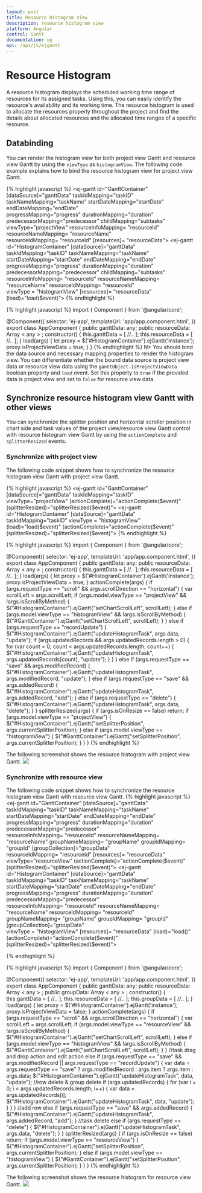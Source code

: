 ```yaml
---
layout: post
title: Resource Histogram View
description: resource histogram view
platform: Angular
control: Gantt
documentation: ug
api: /api/js/ejgantt
---
```


# Resource Histogram

A resource histogram displays the scheduled working time range of resources for its assigned tasks. Using this, you can easily identify the resource's availability and its working time. The resource histogram is used to allocate the resources properly throughout the project and find the details about allocated resources and the allocated time ranges of a specific resource.

## Databinding
You can render the histogram view for both project view Gantt and resource view Gantt by using the `viewType` as `histogramView`. 
The following code example explains how to bind the resource histogram view for project view Gantt.

{% highlight javascript %}
<ej-gantt id="GanttContainer" [dataSource]="ganttData" taskIdMapping="taskID" 
          taskNameMapping="taskName"
          startDateMapping="startDate" 
          endDateMapping="endDate"  
          progressMapping="progress" 
          durationMapping="duration"
          predecessorMapping="predecessor"
          childMapping="subtasks" 
          viewType="projectView"
          resourceInfoMapping= "resourceId"
          resourceNameMapping= "resourceName"				
          resourceIdMapping= "resourceId"
          [resources]= "resourceData">
</ej-gantt>
<ej-gantt id="HistogramContainer" [dataSource]="ganttData" taskIdMapping="taskID" 
          taskNameMapping="taskName"
          startDateMapping="startDate" 
          endDateMapping="endDate" 
          progressMapping="progress" 
          durationMapping="duration" 
          predecessorMapping="predecessor"
          childMapping="subtasks" 
          resourceInfoMapping= "resourceId"
          resourceNameMapping= "resourceName"
          resourceIdMapping= "resourceId"				
          viewType = "histogramView"
          [resources]= "resourceData" (load)="load($event)">
</ej-gantt>
{% endhighlight %}

{% highlight javascript %}
import {
    Component
} from '@angular/core';

@Component({
    selector: 'ej-app',
    templateUrl: 'app/app.component.html',
})
export class AppComponent {
    public ganttData: any;
    public resourceData: Array < any > ;
    constructor() {
        this.ganttData = [
            //..
        ];
        this.resourceData = [
            //..
        ];
    }
    load(args) {
        let proxy = $('#HistogramContainer').ejGantt('instance');
        proxy.isProjectViewData = true;
    }
}
{% endhighlight %}
N> You should bind the data source and necessary mapping properties to render the histogram view. You can differentiate whether the bound data source is project view data or resource view data using the `ganttObject.isProjectViewData` boolean property and `load` event. Set this property to `true` if the provided data is project view and set to `false` for resource view data.

## Synchronize resource histogram view Gantt with other views

You can synchronize the splitter position and horizontal scroller position in chart side and task values of the project view/resource view Gantt control with resource histogram view Gantt by using the `actionComplete` and `splitterResized` events.

### Synchronize with project view

The following code snippet shows how to synchronize the resource histogram view Gantt with project view Gantt.

{% highlight javascript %}
<ej-gantt id="GanttContainer" [dataSource]="ganttData" taskIdMapping="taskID" 
          viewType="projectView"
          (actionComplete)="actionComplete($event)"
          (splitterResized)="splitterResized($event)">
</ej-gantt>
<ej-gantt id="HistogramContainer" [dataSource]="ganttData" taskIdMapping="taskID" 
          viewType = "histogramView"
          (load)="load($event)"
          (actionComplete)="actionComplete($event)"
          (splitterResized)="splitterResized($event)">
</ej-gantt>
{% endhighlight %}

{% highlight javascript %}
import {
    Component
} from '@angular/core';

@Component({
    selector: 'ej-app',
    templateUrl: 'app/app.component.html',
})
export class AppComponent {
    public ganttData: any;
    public resourceData: Array < any > ;
    constructor() {
        this.ganttData = [
            //..
        ];
        this.resourceData = [
            //..
        ];
    }
    load(args) {
        let proxy = $('#HistogramContainer').ejGantt('instance');
        proxy.isProjectViewData = true;
    }
    actionComplete(args) {
        if (args.requestType == "scroll" && args.scrollDirection == "horizontal") {
            var scrollLeft = args.scrollLeft;
            if (args.model.viewType == "projectView" && !args.isScrollByMethod) {
                $("#HistogramContainer").ejGantt("setChartScrollLeft", scrollLeft);
            } else if (args.model.viewType == "histogramView" && !args.isScrollByMethod) {
                $("#GanttContainer").ejGantt("setChartScrollLeft", scrollLeft);
            }
        } else if (args.requestType == "recordUpdate") {
            $("#HistogramContainer").ejGantt("updateHistogramTask", args.data, "update");
            if (args.updatedRecords && args.updatedRecords.length > 0) {
                for (var count = 0; count < args.updatedRecords.length; count++) {
                    $("#HistogramContainer").ejGantt("updateHistogramTask", args.updatedRecords[count], "update");
                }
            }
        } else if (args.requestType == "save" && args.modifiedRecord) {
            $("#HistogramContainer").ejGantt("updateHistogramTask", args.modifiedRecord, "update");
        } else if (args.requestType == "save" && args.addedRecord) {
            $("#HistogramContainer").ejGantt("updateHistogramTask", args.addedRecord, "add");
        } else if (args.requestType == "delete") {
            $("#HistogramContainer").ejGantt("updateHistogramTask", args.data, "delete");
        }
    }
    splitterResized(args) {
        if (args.isOnResize == false) return;
        if (args.model.viewType == "projectView") {
            $("#HistogramContainer").ejGantt("setSplitterPosition", args.currentSplitterPosition);
        } else if (args.model.viewType == "histogramView") {
            $("#GanttContainer").ejGantt("setSplitterPosition", args.currentSplitterPosition);
        }
    }
}
{% endhighlight %}

The following screenshot shows the resource histogram with project view Gantt.
![](HistogramView_images/HistogramView_1.png)

### Synchronize with resource view
The following code snippet shows how to synchronize the resource histogram view Gantt with resource view Gantt.
{% highlight javascript %}
<ej-gantt id="GanttContainer" [dataSource]="ganttData" taskIdMapping="taskID" 
          taskNameMapping="taskName"
          startDateMapping="startDate" 
          endDateMapping="endDate" 
          progressMapping="progress" 
          durationMapping="duration" 
          predecessorMapping="predecessor"            
          resourceInfoMapping= "resourceId"
          resourceNameMapping= "resourceName" 
          groupNameMapping= "groupName"
          groupIdMapping= "groupId"
          [groupCollection]="groupData"				
          resourceIdMapping= "resourceId"
          [resources]= "resourceData"      
          viewType="resourceView"
          (actionComplete)="actionComplete($event)"
          (splitterResized)="splitterResized($event)">
</ej-gantt>
<ej-gantt id="HistogramContainer" [dataSource]="ganttData" taskIdMapping="taskID" 
          taskNameMapping="taskName"
          startDateMapping="startDate" 
          endDateMapping="endDate" 
          progressMapping="progress" 
          durationMapping="duration" 
          predecessorMapping="predecessor"            
          resourceInfoMapping= "resourceId"
          resourceNameMapping= "resourceName"
          resourceIdMapping= "resourceId"				
          groupNameMapping= "groupName"
          groupIdMapping= "groupId"
          [groupCollection]="groupData" 				
          viewType = "histogramView"
          [resources]= "resourceData" (load)="load()"
          (actionComplete)="actionComplete($event)"
          (splitterResized)="splitterResized($event)">
</ej-gantt>

{% endhighlight %}

{% highlight javascript %}
import {
    Component
} from '@angular/core';

@Component({
    selector: 'ej-app',
    templateUrl: 'app/app.component.html',
})
export class AppComponent {
    public ganttData: any;
    public resourceData: Array < any > ;
    public groupData: Array < any > ;
    constructor() {
        this.ganttData = [
            //..
        ];
        this.resourceData = [
            //..
        ];
        this.groupData = [
            //..
        ];
    }
    load(args) {
        let proxy = $('#HistogramContainer').ejGantt('instance');
        proxy.isProjectViewData = false;
    }
    actionComplete(args) {
        if (args.requestType == "scroll" && args.scrollDirection == "horizontal") {
            var scrollLeft = args.scrollLeft;
            if (args.model.viewType == "resourceView" && !args.isScrollByMethod) {
                $("#HistogramContainer").ejGantt("setChartScrollLeft", scrollLeft);
            } else if (args.model.viewType == "histogramView" && !args.isScrollByMethod) {
                $("#GanttContainer").ejGantt("setChartScrollLeft", scrollLeft);
            }
        }
        //task drag and drop action and edit action
        else if (args.requestType == "save" && args.modifiedRecord || args.requestType == "recordUpdate") {
            var data = args.requestType == "save" ? args.modifiedRecord : args.item ? args.item : args.data;
            $("#HistogramContainer").ejGantt("updateHistogramTask", data, "update");
            //row delete & group delete
            if (args.updatedRecords) {
                for (var i = 0; i < args.updatedRecords.length; i++) {
                    var data = args.updatedRecords[i];
                    $("#HistogramContainer").ejGantt("updateHistogramTask", data, "update");
                }
            }
        }
        //add row
        else if (args.requestType == "save" && args.addedRecord) {
            $("#HistogramContainer").ejGantt("updateHistogramTask", args.addedRecord, "add");
        }
        //task delete
        else if (args.requestType == "delete") {
            $("#HistogramContainer").ejGantt("updateHistogramTask", args.data, "delete");
        }
    }
    splitterResized(args) {
        if (args.isOnResize == false) return;
        if (args.model.viewType == "resourceView") {
            $("#HistogramContainer").ejGantt("setSplitterPosition", args.currentSplitterPosition);
        } else if (args.model.viewType == "histogramView") {
            $("#GanttContainer").ejGantt("setSplitterPosition", args.currentSplitterPosition);
        }
    }
}
{% endhighlight %}

The following screenshot shows the resource histogram for resource view Gantt.
![](HistogramView_images/HistogramView_2.png)